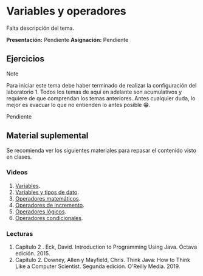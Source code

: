 # Variables y operadores

Falta descripción del tema.

**Presentación:** Pendiente
**Asignación:** Pendiente

## Ejercicios

> [!NOTE]
> Para iniciar este tema debe haber terminado de realizar la configuración del laboratorio 1. Todos los temas de aquí en adelante son acumulativos y requiere de que comprendan los temas anteriores. Antes cualquier duda, lo mejor es evacuar lo que no entienden lo antes posible 😁.

Pendiente

## Material suplemental

Se recomienda ver los siguientes materiales para repasar el contenido visto en clases.

### Videos

1. [Variables](https://youtu.be/gtQJXzi3Yns).
2. [Variables y tipos de dato](https://youtu.be/qUXbJziVs_o).
3. [Operadores matemáticos](https://youtu.be/5DdacOkrTgo).
4. [Operadores de incremento](https://youtu.be/ydcTx6idTs0).
5. [Operadores lógicos](https://youtu.be/PAaqgTr7Cx4).
6. [Operadores condicionales](https://youtu.be/Y6NheSwTsDs).

### Lecturas

1. Capítulo 2 . Eck, David. Introduction to Programming Using Java. Octava edición. 2015.
2. Capítulo 2. Downey, Allen y Mayfield, Chris. Think Java: How to Think Like a Computer Scientist. Segunda edición. O'Reilly Media. 2019.
